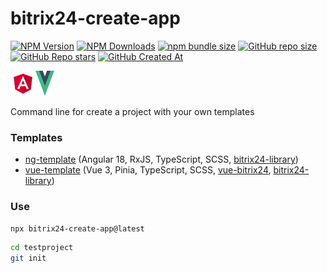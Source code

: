 # bitrix24-create-app
[![NPM Version](https://img.shields.io/npm/v/bitrix24-create-app?style=flat&logo=npm&label=version&color=cb3837)](https://www.npmjs.com/package/bitrix24-create-app)
[![NPM Downloads](https://img.shields.io/npm/dw/bitrix24-create-app?style=flat&logo=npm&color=cb3837)](https://www.npmjs.com/package/bitrix24-create-app)
[![npm bundle size](https://img.shields.io/bundlephobia/min/bitrix24-create-app?style=flat&logo=npm&color=cb3837)](https://www.npmjs.com/package/bitrix24-create-app)
[![GitHub repo size](https://img.shields.io/github/repo-size/astrotrain55/bitrix24-create-app?style=flat&logo=github)](https://github.com/astrotrain55/bitrix24-create-app)
[![GitHub Repo stars](https://img.shields.io/github/stars/astrotrain55/bitrix24-create-app?style=flat&logo=github)](https://github.com/astrotrain55/bitrix24-create-app)
[![GitHub Created At](https://img.shields.io/github/created-at/astrotrain55/bitrix24-create-app?style=flat&logo=github)](https://github.com/astrotrain55/bitrix24-create-app)

<img src="angular.svg" alt="angular" width="40" height="40"/><img src="vue.svg" alt="vue" width="30" height="40"/>

Command line for create a project with your own templates

### Templates

* [ng-template](https://github.com/astrotrain55/bitrix24-create-app/tree/master/templates/ng-template#readme) (Angular 18, RxJS, TypeScript, SCSS, [bitrix24-library](https://www.npmjs.com/package/bitrix24-library))
* [vue-template](https://github.com/astrotrain55/bitrix24-create-app/tree/master/templates/vue-template#readme) (Vue 3, Pinia, TypeScript, SCSS, [vue-bitrix24](https://www.npmjs.com/package/vue-bitrix24), [bitrix24-library](https://www.npmjs.com/package/bitrix24-library))

### Use

```sh
npx bitrix24-create-app@latest
```
```sh
cd testproject
git init
```
